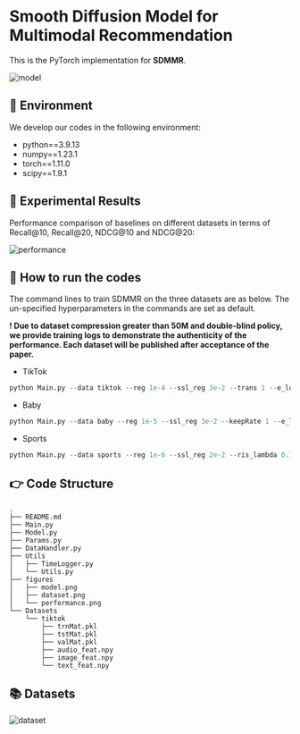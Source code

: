 # Smooth Diffusion Model for Multimodal Recommendation

This is the PyTorch implementation for **SDMMR**.

![model](https://github.com/user-attachments/assets/3beda3b0-ed42-479c-ade0-7e080ec344ec)

## 📝 Environment

We develop our codes in the following environment:

- python==3.9.13
- numpy==1.23.1
- torch==1.11.0
- scipy==1.9.1

## 🎯 Experimental Results

Performance comparison of baselines on different datasets in terms of Recall@10, Recall@20, NDCG@10 and NDCG@20:

![performance](https://github.com/user-attachments/assets/19c557ea-07ef-435f-bc8f-44847637e411)


## 🚀 How to run the codes

The command lines to train SDMMR on the three datasets are as below. The un-specified hyperparameters in the commands are set as default.

**! Due to dataset compression greater than 50M and double-blind policy, we provide training logs to demonstrate the authenticity of the performance. Each dataset will be published after acceptance of the paper.**  

- TikTok

```python
python Main.py --data tiktok --reg 1e-4 --ssl_reg 3e-2 --trans 1 --e_loss 0.1 --cl_method 1
```

- Baby

```python
python Main.py --data baby --reg 1e-5 --ssl_reg 3e-2 --keepRate 1 --e_loss 0.01
```

- Sports

```python
python Main.py --data sports --reg 1e-6 --ssl_reg 2e-2 --ris_lambda 0.1 --e_loss 0.5 --keepRate 1 --trans 1
```

## 👉 Code Structure

```
.
├── README.md
├── Main.py
├── Model.py
├── Params.py
├── DataHandler.py
├── Utils
│   ├── TimeLogger.py
│   └── Utils.py
├── figures
│   ├── model.png
│   ├── dataset.png
│   └── performance.png
└── Datasets
    └── tiktok
        ├── trnMat.pkl
        ├── tstMat.pkl
        ├── valMat.pkl
        ├── audio_feat.npy
        ├── image_feat.npy
        └── text_feat.npy
```

## 📚 Datasets

![dataset](https://github.com/user-attachments/assets/9284b143-5a6c-4255-acf8-5825cd71e98f)

